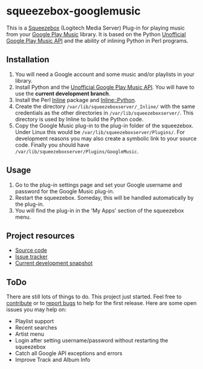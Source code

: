 squeezebox-googlemusic
======================

This is a [Squeezebox](http://www.mysqueezebox.com/) (Logitech Media
Server) Plug-in for playing music from your [Google Play
Music](https://play.google.com/music/) library. It is based on the
Python [Unofficial Google Play Music
API](http://unofficial-google-music-api.readthedocs.org/) and the
ability of inlining Python in Perl programs.

Installation
------------

1. You will need a Google account and some music and/or playlists in
   your library.
2. Install Python and the [Unofficial Google Play Music
   API](https://github.com/simon-weber/Unofficial-Google-Music-API>). You
   will have to use the **current development branch**.
3. Install the Perl [Inline](http://search.cpan.org/~ingy/Inline/)
   package and
   [Inline::Python](http://search.cpan.org/~nine/Inline-Python/).
4. Create the directory `/var/lib/squeezeboxserver/_Inline/` with the
   same credentials as the other directories in
   `/var/lib/squeezeboxserver/`. This directory is used by Inline to
   build the Python code.
5. Copy the Google Music plug-in to the plug-in folder of the
   squeezebox. Under Linux this would be
   `/var/lib/squeezeboxserver/Plugins/`. For development reasons you
   may also create a symbolic link to your source code. Finally you
   should have `/var/lib/squeezeboxserver/Plugins/GoogleMusic`.

Usage
-----

1. Go to the plug-in settings page and set your Google username and
   password for the Google Music plug-in.
2. Restart the squeezebox. Someday, this will be handled automatically
   by the plug-in.
3. You will find the plug-in in the 'My Apps' section of the
   squeezebox menu.
 
Project resources
-----------------

* [Source code](https://github.com/hechtus/squeezebox-googlemusic)
* [Issue tracker](https://github.com/hechtus/squeezebox-googlemusic/issues)
* [Current development snapshot](https://github.com/hechtus/squeezebox-googlemusic/archive/master.zip)

ToDo
----

There are still lots of things to do. This project just
started. Feel free to
[contribute](https://help.github.com/articles/fork-a-repo) or to
[report
bugs](https://github.com/hechtus/squeezebox-googlemusic/issues) to
help for the first release. Here are some open issues you may help on:

* Playlist support
* Recent searches
* Artist menu
* Login after setting username/password without restarting the squeezebox
* Catch all Google API exceptions and errors
* Improve Track and Album Info
